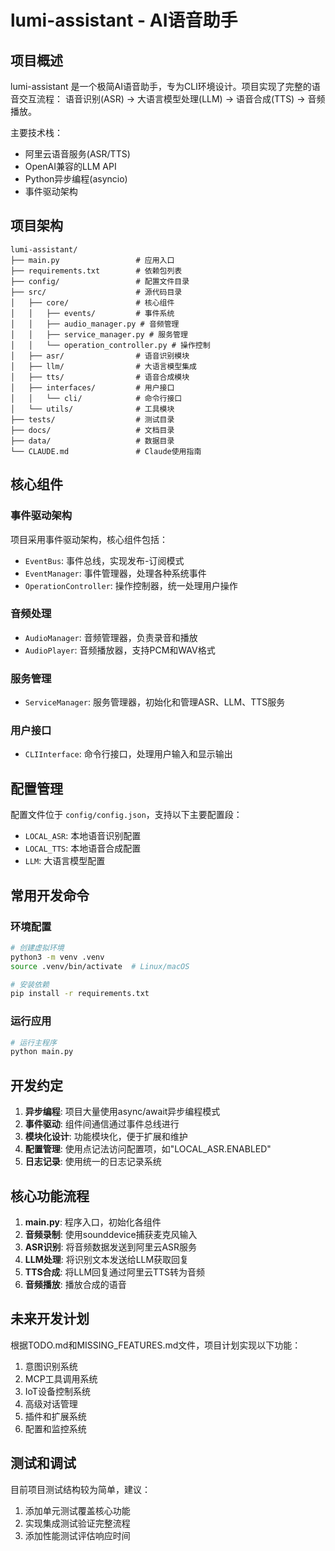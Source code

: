 # lumi-assistant - AI语音助手

## 项目概述

lumi-assistant 是一个极简AI语音助手，专为CLI环境设计。项目实现了完整的语音交互流程：
语音识别(ASR) → 大语言模型处理(LLM) → 语音合成(TTS) → 音频播放。

主要技术栈：
- 阿里云语音服务(ASR/TTS)
- OpenAI兼容的LLM API
- Python异步编程(asyncio)
- 事件驱动架构

## 项目架构

```
lumi-assistant/
├── main.py                 # 应用入口
├── requirements.txt        # 依赖包列表
├── config/                 # 配置文件目录
├── src/                    # 源代码目录
│   ├── core/               # 核心组件
│   │   ├── events/         # 事件系统
│   │   ├── audio_manager.py # 音频管理
│   │   ├── service_manager.py # 服务管理
│   │   └── operation_controller.py # 操作控制
│   ├── asr/                # 语音识别模块
│   ├── llm/                # 大语言模型集成
│   ├── tts/                # 语音合成模块
│   ├── interfaces/         # 用户接口
│   │   └── cli/            # 命令行接口
│   └── utils/              # 工具模块
├── tests/                  # 测试目录
├── docs/                   # 文档目录
├── data/                   # 数据目录
└── CLAUDE.md               # Claude使用指南
```

## 核心组件

### 事件驱动架构
项目采用事件驱动架构，核心组件包括：
- `EventBus`: 事件总线，实现发布-订阅模式
- `EventManager`: 事件管理器，处理各种系统事件
- `OperationController`: 操作控制器，统一处理用户操作

### 音频处理
- `AudioManager`: 音频管理器，负责录音和播放
- `AudioPlayer`: 音频播放器，支持PCM和WAV格式

### 服务管理
- `ServiceManager`: 服务管理器，初始化和管理ASR、LLM、TTS服务

### 用户接口
- `CLIInterface`: 命令行接口，处理用户输入和显示输出

## 配置管理

配置文件位于 `config/config.json`，支持以下主要配置段：
- `LOCAL_ASR`: 本地语音识别配置
- `LOCAL_TTS`: 本地语音合成配置
- `LLM`: 大语言模型配置

## 常用开发命令

### 环境配置
```bash
# 创建虚拟环境
python3 -m venv .venv
source .venv/bin/activate  # Linux/macOS

# 安装依赖
pip install -r requirements.txt
```

### 运行应用
```bash
# 运行主程序
python main.py
```

## 开发约定

1. **异步编程**: 项目大量使用async/await异步编程模式
2. **事件驱动**: 组件间通信通过事件总线进行
3. **模块化设计**: 功能模块化，便于扩展和维护
4. **配置管理**: 使用点记法访问配置项，如"LOCAL_ASR.ENABLED"
5. **日志记录**: 使用统一的日志记录系统

## 核心功能流程

1. **main.py**: 程序入口，初始化各组件
2. **音频录制**: 使用sounddevice捕获麦克风输入
3. **ASR识别**: 将音频数据发送到阿里云ASR服务
4. **LLM处理**: 将识别文本发送给LLM获取回复
5. **TTS合成**: 将LLM回复通过阿里云TTS转为音频
6. **音频播放**: 播放合成的语音

## 未来开发计划

根据TODO.md和MISSING_FEATURES.md文件，项目计划实现以下功能：
1. 意图识别系统
2. MCP工具调用系统
3. IoT设备控制系统
4. 高级对话管理
5. 插件和扩展系统
6. 配置和监控系统

## 测试和调试

目前项目测试结构较为简单，建议：
1. 添加单元测试覆盖核心功能
2. 实现集成测试验证完整流程
3. 添加性能测试评估响应时间